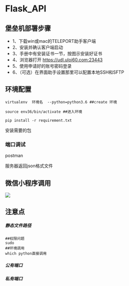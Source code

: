 # Flask_API

## 堡垒机部署步骤
- 1、下载win或mac的TELEPORT助手客户端
- 2、安装并确认客户端启动
- 3、手册中有安装证书一节，按图示安装好证书
- 4、浏览器打开 https://udl.uloi60.com:23443
- 5、使用申请好的账号密码登录
- 6、（可选）在界面助手设置那里可以配置本地SSH和SFTP

## 环境配置

```
virtualenv  环境名  --python=python3.6 ##create 环境

source env36/bin/activate ##进入环境

pip install -r requirement.txt
```

安装需要的包

### 端口调试

postman

服务器返回json格式文件

## 微信小程序调用

![](F:\Lin_win_git\u-net-prostate-segmentation\flask_api\weixin1.jpg)

## 注意点

##### 静态文件路径

```
##权限问题
sudo
##环境调用
which python直接调用
```



##### 公有端口

##### 私有端口





